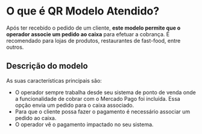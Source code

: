 # O que é QR Modelo Atendido?

Após ter recebido o pedido de um cliente, **este modelo permite que o operador associe um pedido ao caixa** para efetuar a cobrança. É recomendado para lojas de produtos, restaurantes de fast-food, entre outros.

## Descrição do modelo

As suas características principais são:

- O operador sempre trabalha desde seu sistema de ponto de venda onde a funcionalidade de cobrar com o Mercado Pago foi incluída. Essa opção envia um pedido para o caixa associado.
- Para que o cliente possa fazer o pagamento é necessário associar um pedido ao caixa.
- O operador vê o pagamento impactado no seu sistema.